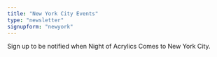 ```yaml
---
title: "New York City Events"
type: "newsletter"
signupform: "newyork"
---
```

Sign up to be notified when Night of Acrylics Comes to New York City.
